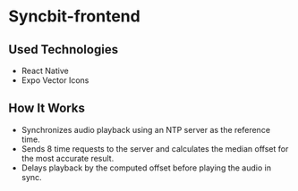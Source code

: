 # Syncbit-frontend

## Used Technologies
- React Native
- Expo Vector Icons

## How It Works
- Synchronizes audio playback using an NTP server as the reference time.
- Sends 8 time requests to the server and calculates the median offset for the most accurate result.
- Delays playback by the computed offset before playing the audio in sync.